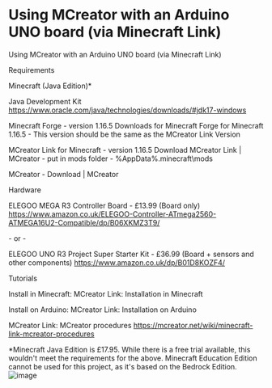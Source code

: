 # Using MCreator with an Arduino UNO board (via Minecraft Link)
Using MCreator with an Arduino UNO board (via Minecraft Link)

Requirements

Minecraft (Java Edition)*

Java Development Kit
https://www.oracle.com/java/technologies/downloads/#jdk17-windows

Minecraft Forge - version 1.16.5
Downloads for Minecraft Forge for Minecraft 1.16.5  - This version should be the same as the MCreator Link Version

MCreator Link for Minecraft - version 1.16.5
Download MCreator Link | MCreator - put in mods folder - %AppData%\.minecraft\mods

MCreator - Download | MCreator

Hardware

ELEGOO MEGA R3 Controller Board - £13.99 (Board only)
https://www.amazon.co.uk/ELEGOO-Controller-ATmega2560-ATMEGA16U2-Compatible/dp/B06XKMZ3T9/

\- or -

ELEGOO UNO R3 Project Super Starter Kit - £36.99 (Board + sensors and other components)
https://www.amazon.co.uk/dp/B01D8KOZF4/

Tutorials

Install in Minecraft:
MCreator Link: Installation in Minecraft

Install on Arduino:
MCreator Link: Installation on Arduino

MCreator Link: MCreator procedures
https://mcreator.net/wiki/minecraft-link-mcreator-procedures


*Minecraft Java Edition is £17.95. While there is a free trial available, this wouldn't meet the requirements for the above. Minecraft Education Edition cannot be used for this project, as it's based on the Bedrock Edition.![image](https://user-images.githubusercontent.com/16044916/136184541-40bf867f-de4e-4930-bac9-d2c6b55b29c3.png)
